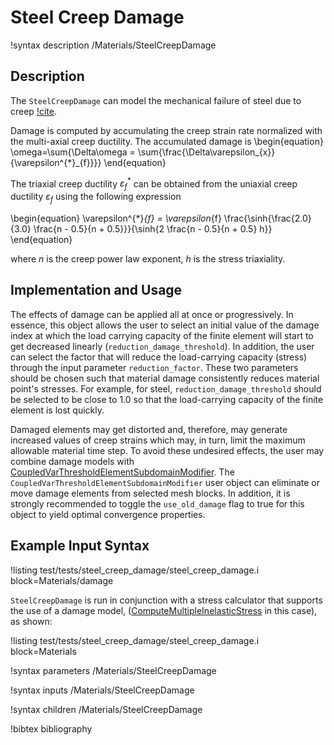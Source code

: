 # Steel Creep Damage

!syntax description /Materials/SteelCreepDamage

## Description

The `SteelCreepDamage` can model the mechanical failure of steel due to creep [!cite](oh2011creep).

Damage is computed by accumulating the creep strain rate normalized with the multi-axial creep ductility. The accumulated damage is 
\begin{equation}
\omega=\sum{\Delta\omega = \sum{\frac{\Delta\varepsilon_{x}}{\varepsilon^{*}_{f}}}}
\end{equation}

The triaxial creep ductility $\varepsilon^{*}_{f}$ can be obtained from the uniaxial creep ductility $\varepsilon_f$ using the following expression

\begin{equation}
\varepsilon^{*}_{f} = \varepsilon_{f} \frac{\sinh{\frac{2.0}{3.0} \frac{n - 0.5}{n + 0.5}}}{\sinh{2 \frac{n - 0.5}{n + 0.5} h}}
\end{equation}

where $n$ is the creep power law exponent, $h$ is the stress triaxiality.

## Implementation and Usage

The effects of damage can be applied all at once or progressively. In essence, this object allows the user to select an initial value of the damage index at which the load carrying capacity of the finite element will start to get decreased linearly (`reduction_damage_threshold`). In addition, the user can select the factor that will reduce the load-carrying capacity (stress) through the input parameter `reduction_factor`. These two parameters should be chosen such that material damage consistently reduces material point's stresses. For example, for steel, `reduction_damage_threshold` should be selected to be close to 1.0 so that the load-carrying capacity of the finite element is lost quickly. 

Damaged elements may get distorted and, therefore, may generate increased values of creep strains which may, in turn, limit the maximum allowable material time step. To avoid these undesired effects, the user may combine damage models with [CoupledVarThresholdElementSubdomainModifier](CoupledVarThresholdElementSubdomainModifier.md). The `CoupledVarThresholdElementSubdomainModifier` user object can eliminate or move damage elements from selected mesh blocks. In addition, it is strongly recommended to toggle the `use_old_damage` flag to true for this object to yield optimal convergence properties.

## Example Input Syntax

!listing test/tests/steel_creep_damage/steel_creep_damage.i block=Materials/damage

`SteelCreepDamage` is run in conjunction with a stress calculator that supports the use of a damage model, ([ComputeMultipleInelasticStress](ComputeMultipleInelasticStress.md) in this case), as shown:

!listing test/tests/steel_creep_damage/steel_creep_damage.i block=Materials

!syntax parameters /Materials/SteelCreepDamage

!syntax inputs /Materials/SteelCreepDamage

!syntax children /Materials/SteelCreepDamage

!bibtex bibliography
